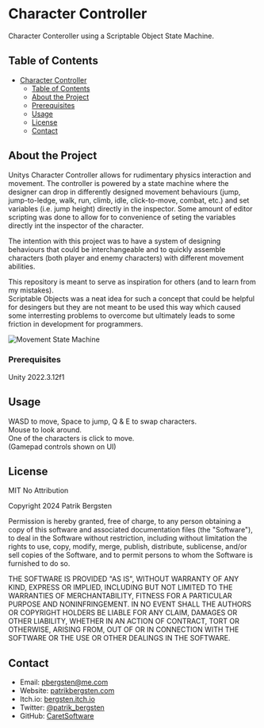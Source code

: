 # Character Controller 

Character Conteroller using a Scriptable Object State Machine.

## Table of Contents

- [Character Controller](#character-controller)
  - [Table of Contents](#table-of-contents)
  - [About the Project](#about-the-project)
  - [Prerequisites](#prerequisites)
  - [Usage](#usage)
  - [License](#license)
  - [Contact](#contact)

## About the Project

Unitys Character Controller allows for rudimentary physics interaction and movement.
The controller is powered by a state machine where the designer can drop in differently designed movement behaviours (jump, jump-to-ledge, walk, run, climb, idle, click-to-move, combat, etc.) and set variables (i.e. jump height) directly in the inspector.
Some amount of editor scripting was done to allow for to convenience of seting the variables directly int the inspector of the character.

The intention with this project was to have a system of designing behaviours that could be interchangeable and to quickly assemble characters (both player and enemy characters) with different movement abilities.

This repository is meant to serve as inspiration for others (and to learn from my mistakes).  
Scriptable Objects was a neat idea for such a concept that could be helpful for desingers but they are not meant to be used this way which caused some interresting problems to overcome but ultimately leads to some friction in development for programmers.

![Movement State Machine](https://github.com/CaretSoftware/Character-Controller/assets/69549081/a6469304-4fe1-4acf-85ef-4cb3ea2d4d0d)


### Prerequisites

Unity 2022.3.12f1

## Usage

WASD to move, Space to jump, Q & E to swap characters.  
Mouse to look around.  
One of the characters is click to move.  
(Gamepad controls shown on UI)  

## License

MIT No Attribution

Copyright 2024 Patrik Bergsten

Permission is hereby granted, free of charge, to any person obtaining a copy of 
this software and associated documentation files (the "Software"), to deal in 
the Software without restriction, including without limitation the rights to use, 
copy, modify, merge, publish, distribute, sublicense, and/or sell copies of 
the Software, and to permit persons to whom the Software is furnished to do so.

THE SOFTWARE IS PROVIDED "AS IS", WITHOUT WARRANTY OF ANY KIND, EXPRESS OR 
IMPLIED, INCLUDING BUT NOT LIMITED TO THE WARRANTIES OF MERCHANTABILITY, FITNESS 
FOR A PARTICULAR PURPOSE AND NONINFRINGEMENT. 
IN NO EVENT SHALL THE AUTHORS OR COPYRIGHT HOLDERS BE LIABLE FOR ANY CLAIM, DAMAGES 
OR OTHER LIABILITY, WHETHER IN AN ACTION OF CONTRACT, TORT OR OTHERWISE, ARISING 
FROM, OUT OF OR IN CONNECTION WITH THE SOFTWARE OR THE USE OR OTHER DEALINGS IN THE SOFTWARE.

## Contact

- Email: pbergsten@me.com
- Website: [patrikbergsten.com](https://www.patrikbergsten.com)
- Itch.io: [bergsten.itch.io](https://bergsten.itch.io)
- Twitter: [@patrik_bergsten](https://twitter.com/patrik_bergsten)
- GitHub: [CaretSoftware](https://github.com/CaretSoftware)
